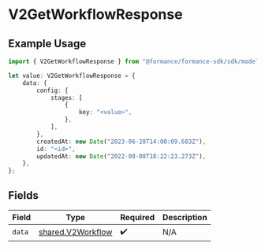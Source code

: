 # V2GetWorkflowResponse

## Example Usage

```typescript
import { V2GetWorkflowResponse } from "@formance/formance-sdk/sdk/models/shared";

let value: V2GetWorkflowResponse = {
    data: {
        config: {
            stages: [
                {
                    key: "<value>",
                },
            ],
        },
        createdAt: new Date("2023-06-28T14:00:09.683Z"),
        id: "<id>",
        updatedAt: new Date("2022-08-08T18:22:23.273Z"),
    },
};
```

## Fields

| Field                                                         | Type                                                          | Required                                                      | Description                                                   |
| ------------------------------------------------------------- | ------------------------------------------------------------- | ------------------------------------------------------------- | ------------------------------------------------------------- |
| `data`                                                        | [shared.V2Workflow](../../../sdk/models/shared/v2workflow.md) | :heavy_check_mark:                                            | N/A                                                           |
